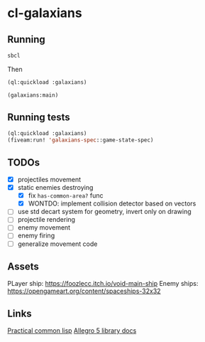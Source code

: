 # cl-galaxians

## Running

```sh
sbcl
```

Then

```cl
(ql:quickload :galaxians)

(galaxians:main)
```

## Running tests
```cl
(ql:quickload :galaxians)
(fiveam:run! 'galaxians-spec::game-state-spec)
```

## TODOs

- [x] projectiles movement
- [x] static enemies destroying
    - [x] fix `has-common-area?` func
    - [x] WONTDO: implement collision detector based on vectors
- [ ] use std decart system for geometry, invert only on drawing
- [ ] projectile rendering
- [ ] enemy movement
- [ ] enemy firing
- [ ] generalize movement code

## Assets

PLayer ship: https://foozlecc.itch.io/void-main-ship
Enemy ships: https://opengameart.org/content/spaceships-32x32

## Links

[Practical common lisp](https://gigamonkeys.com/book/)
[Allegro 5 library docs](https://liballeg.org/a5docs/trunk/)


